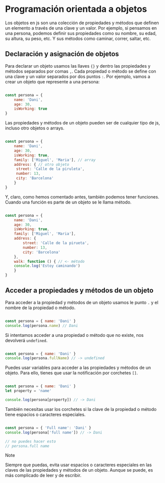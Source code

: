 # Programación orientada a objetos
Los objetos en js son una colección de propiedades y métodos que definen un elemento a través de una clave y un valor.
Por ejemplo, si pensamos en una persona, podemos definir sus propiedades como su nombre, su edad, su altura, su peso, etc. Y sus métodos como caminar, correr, saltar, etc.

## Declaración y asignación de objetos
Para declarar un objeto usamos las llaves `{}` y dentro las propiedades y métodos separados por comas `,`. Cada propiedad o método se define con una clave y un valor separados por dos puntos `:`.
Por ejemplo, vamos a crear un objeto que represente a una persona:


```js

const persona = {
    name: 'Dani',
    age: 30,
    isWorking: true
}
```
Las propiedades y métodos de un objeto pueden ser de cualquier tipo de js, incluso otro objetos o arrays.

```js

const persona = {
    name: 'Dani',
    age: 30,
    isWorking: true,
    family: ['Miguel', 'Maria'], // array
    address: { // otro objeto
     street: 'Calle de la piruleta',
     number: 13,
     city: 'Barcelona'
    }
}
```
Y, claro, como hemos comentado antes, también podemos tener funciones. Cuando una función es parte de un objeto se le llama método.

```js

const persona = {
    name: 'Dani',
    age: 30,
    isWorking: true,
    family: ['Miguel', 'Maria'],
    address: {
        street: 'Calle de la pirueta',
        number: 13,
        city: 'Barcelona'
    },
    walk: function () { // <- método
    console.log('Estoy caminando') 
    }
}
```
## Acceder a propiedades y métodos de un objeto
Para acceder a la propiedad y métodos de un objeto usamos le punto `.` y el nombre de la propiedad o método.

```js

const persona = { name: 'Dani' }
console.log(persona.name) // Dani
```
Si intentamos acceder a una propiedad o método que no existe, nos devolverá `undefined`.

```js

const persona = { name: 'Dani' }
console.log(persona.fullName) // -> undefined
```
Puedes usar variables para acceder a las propiedades y métodos de un objeto. Para ello, tienes que usar la notificación por corchetes `[]`.

```js

const persona = { name: 'Dani' }
let property = 'name'

console.log(persona[property]) // -> Dani
```
También necesitas usar los corchetes si la clave de la propiedad o método tiene espacios o caracteres especiales.

```js

const persona = { 'Full name': 'Dani' }
console.log(persona['full name']) // -> Dani

// no puedes hacer esto
// persona.full name
```
>[!Note]
> Siempre que puedas, evita usar espacios o caracteres especiales en las claves de las propiedades y métodos de un objeto. Aunque se puede, es más complicado de leer y de escribir.
